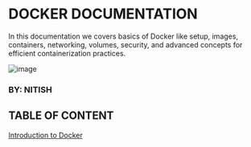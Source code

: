  # DOCKER DOCUMENTATION  

In this documentation we covers basics of Docker like setup, images, containers, networking, volumes, security, and advanced concepts for efficient containerization practices. 

![image](https://github.com/nitish7562/Docker/assets/110687449/85ff2a20-225b-4324-ae55-517ea7789502)
### BY: NITISH
## TABLE OF CONTENT

[Introduction to Docker](#introduction)




